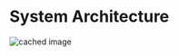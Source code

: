 # System Architecture

![cached image](http://www.plantuml.com/plantuml/proxy?src=https://github.com/globalmangrovewatch/gmw_ramm_docs/docs/uml/arch.puml)